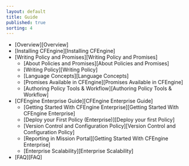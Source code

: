 ```yaml
---
layout: default
title: Guide 
published: true
sorting: 4
---
```


* [Overview][Overview]
* [Installing CFEngine][Installing CFEngine]
* [Writing Policy and Promises][Writing Policy and Promises]
	* [About Policies and Promises][About Policies and Promises]
	* [Writing Policy][Writing Policy]
	* [Language Concepts][Language Concepts]
	* [Promises Available in CFEngine][Promises Available in CFEngine]
	* [Authoring Policy Tools & Workflow][Authoring Policy Tools & Workflow]
* [CFEngine Enterprise Guide][CFEngine Enterprise Guide]
   * [Getting Started With CFEngine Enterprise][Getting Started With CFEngine Enterprise]
   * [Deploy your First Policy (Enterprise)][Deploy your first Policy]
   * [Version Control and Configuration Policy][Version Control and Configuration Policy]
   * [Reporting in Mission Portal][Getting Started With CFEngine Enterprise]
   * [Enterprise Scalability][Enterprise Scalability]
* [FAQ][FAQ]  





